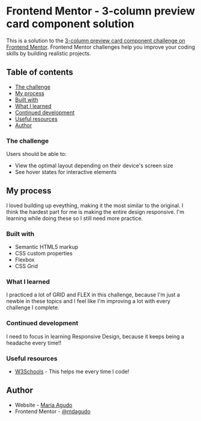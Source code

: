 # Frontend Mentor - 3-column preview card component solution

This is a solution to the [3-column preview card component challenge on Frontend Mentor](https://www.frontendmentor.io/challenges/3column-preview-card-component-pH92eAR2-). Frontend Mentor challenges help you improve your coding skills by building realistic projects. 

## Table of contents

  - [The challenge](#the-challenge)
  - [My process](#my-process)
  - [Built with](#built-with)
  - [What I learned](#what-i-learned)
  - [Continued development](#continued-development)
  - [Useful resources](#useful-resources)
  - [Author](#author)


### The challenge

Users should be able to:

- View the optimal layout depending on their device's screen size
- See hover states for interactive elements

## My process

I loved building up eveything, making it the most similar to the original. I think the hardest part for me is making the entire design responsive. I'm learning while doing these so I still need more practice. 

### Built with

- Semantic HTML5 markup
- CSS custom properties
- Flexbox
- CSS Grid

### What I learned

I practiced a lot of GRID and FLEX in this challenge, because I'm just a newbie in these topics and I feel like I'm improving a lot with every challenge I complete. 

### Continued development

I need to focus in learning Responsive Design, because it keeps being a headache every time!!

### Useful resources

- [W3Schools](https://www.w3schools.com) - This helps me every time I code!

## Author

- Website - [María Agudo](https://github.com/mdagudo)
- Frontend Mentor - [@mdagudo](https://www.frontendmentor.io/profile/mdagudo)
